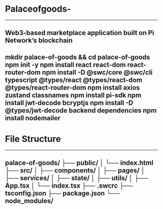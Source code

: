 # Palaceofgoods-

---
Web3-based marketplace application built on Pi Network’s blockchain 
---

mkdir palace-of-goods && cd palace-of-goods
npm init -y
npm install react react-dom react-router-dom
npm install -D @swc/core @swc/cli typescript @types/react @types/react-dom @types/react-router-dom
npm install axios zustand classnames
npm install pi-sdk
npm install jwt-decode bcryptjs
npm install -D @types/jwt-decode
backend dependencies 
npm install nodemailer
---
# File Structure #
---
palace-of-goods/
├── public/
│   └── index.html
├── src/
│   ├── components/
│   ├── pages/
│   ├── services/
│   ├── state/
│   ├── utils/
│   ├── App.tsx
│   └── index.tsx
├── .swcrc
├── tsconfig.json
├── package.json
└── node_modules/
---

